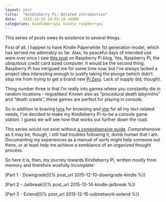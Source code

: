 ```yaml
---
layout: post
title:  "Kindleberry Pi: Belated introduction"
date:   2015-12-15 14:55:18 +0900
categories: kindleberrypi kindle raspberrypi
---
```

This series of posts owes its existence to several things.

First of all, I happen to have Kindle Paperwhite 1st generation model, which has
served me admirably so far. Alas, its peaceful days of intended use were over 
once I saw [this post][kindleberry-pi-post] on Raspberry Pi blog. Yes, Raspberry
Pi, the ubiquitous credit card sized computer. It would be the second thing. 
Raspberry Pi has intrigued me for some time now, but I’ve always lacked a 
project idea interesting enough to justify taking the plunge (which didn’t stop 
me from trying to get a brand new [Pi Zero][pi-zero]. Lack of supply did, 
though).

Thing number three is that I’m really into games where you constantly die in 
random locations - roguelikes! Known also as “procedural death labyrinths” and 
“death crawls”, these games are perfect for playing in console.

So in addition to braving [lynx][lynx-link] for browsing and [vim][vim-link] 
for all my text-related needs, I’ve decided to make my Kindleberry Pi-to-be a 
console game station. I guess we will see how that works out further down the 
road.

This series would not exist without [a comprehensive guide][guide-link].
Comprehensive as it may be, though, I still had troubles following it, dumb 
human that I am. Documenting my experiences as a manual of sorts might help 
someone out there, or at least help me achieve a semblance of an organized 
thought process.

So here it is, then, my journey towards Kindleberry Pi, written mostly from 
memory and therefore woefully incomplete:

[Part 1 - Downgrade]({% post_url 2015-12-10-downgrade-kindle %})

[Part 2 - Jailbreak]({% post_url 2015-12-14-kindle-jailbreak %})

[Part 3 - Extend]({% post_url 2015-12-15-usbnetwork-extend %})

[kindleberry-pi-post]: https://www.raspberrypi.org/blog/kindleberry-pi-the-second/
[pi-zero]: https://www.raspberrypi.org/blog/page/2/?fish#raspberry-pi-zero
[lynx-link]: http://lynx.invisible-island.net 
[vim-link]: http://www.vim.org
[guide-link]: https://gist.github.com/rvagg/5095506
